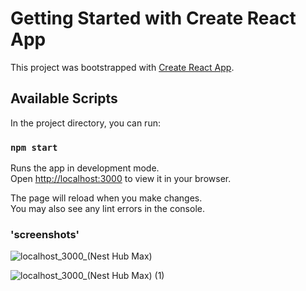 # Getting Started with Create React App

This project was bootstrapped with [Create React App](https://github.com/facebook/create-react-app).

## Available Scripts

In the project directory, you can run:

### `npm start`

Runs the app in development mode.\
Open [http://localhost:3000](http://localhost:3000) to view it in your browser.

The page will reload when you make changes.\
You may also see any lint errors in the console.

### 'screenshots'
![localhost_3000_(Nest Hub Max)](https://github.com/ayezabashir/ReactJS-LoginPage/assets/115556300/1add6c9a-437b-4e7f-87a5-ad7c90ad960a)

![localhost_3000_(Nest Hub Max) (1)](https://github.com/ayezabashir/ReactJS-LoginPage/assets/115556300/1ff58120-26a8-4a24-a783-d86086aaf211)

